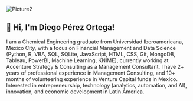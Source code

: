 ![Picture2](https://user-images.githubusercontent.com/65054637/173422372-e0760905-982e-4c46-bece-bc7ecaeed3a1.png)

## 👋 Hi, I'm Diego Pérez Ortega!

I am a Chemical Engineering graduate from Universidad Iberoamericana, Mexico City, with a focus on Financial Management and Data Science (Python, R, VBA, SQL, SQLite, JavaScript, HTML, CSS, Git, MongoDB, Tableau, PowerBI, Machine Learning, KNIME), currently working at Accenture Strategy & Consulting as a Management Consultant. I have 2+ years of professional experience in Management Consulting, and 10+ months of volunteering experience in Venture Capital funds in Mexico. Interested in entrepreneurship, technology (analytics, automation, and AI), innovation, and economic development in Latin America.
